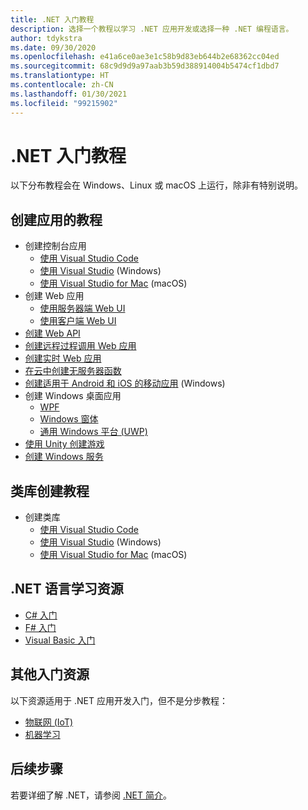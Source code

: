 ```yaml
---
title: .NET 入门教程
description: 选择一个教程以学习 .NET 应用开发或选择一种 .NET 编程语言。
author: tdykstra
ms.date: 09/30/2020
ms.openlocfilehash: e41a6ce0ae3e1c58b9d83eb644b2e68362cc04ed
ms.sourcegitcommit: 68c9d9d9a97aab3b59d388914004b5474cf1dbd7
ms.translationtype: HT
ms.contentlocale: zh-CN
ms.lasthandoff: 01/30/2021
ms.locfileid: "99215902"
---
```

# <a name="tutorials-for-getting-started-with-net"></a>.NET 入门教程

以下分布教程会在 Windows、Linux 或 macOS 上运行，除非有特别说明。

## <a name="tutorials-for-creating-apps"></a>创建应用的教程

* 创建控制台应用
  * [使用 Visual Studio Code](../core/tutorials/with-visual-studio-code.md)
  * [使用 Visual Studio](../core/tutorials/with-visual-studio.md) (Windows)
  * [使用 Visual Studio for Mac](../core/tutorials/with-visual-studio-mac.md) (macOS)
* 创建 Web 应用
  * [使用服务器端 Web UI](/aspnet/core/tutorials/razor-pages/razor-pages-start)
  * [使用客户端 Web UI](https://dotnet.microsoft.com/learn/aspnet/blazor-tutorial/intro)
* [创建 Web API](/aspnet/core/tutorials/first-web-api)
* [创建远程过程调用 Web 应用](/aspnet/core/tutorials/grpc/grpc-start)
* [创建实时 Web 应用](/aspnet/core/tutorials/signalr)
* [在云中创建无服务器函数](/azure/azure-functions/functions-create-first-function-vs-code?pivots=programming-language-csharp)
* [创建适用于 Android 和 iOS 的移动应用](https://dotnet.microsoft.com/learn/xamarin/hello-world-tutorial/intro) (Windows)
* 创建 Windows 桌面应用
  * [WPF](/visualstudio/get-started/csharp/tutorial-wpf)
  * [Windows 窗体](/visualstudio/ide/create-csharp-winform-visual-studio)
  * [通用 Windows 平台 (UWP)](/visualstudio/get-started/csharp/tutorial-uwp)
* [使用 Unity 创建游戏](https://dotnet.microsoft.com/learn/games/unity-tutorial/intro)
* [创建 Windows 服务](/aspnet/core/host-and-deploy/windows-service)

## <a name="tutorials-for-creating-class-libraries"></a>类库创建教程

* 创建类库
  * [使用 Visual Studio Code](../core/tutorials/library-with-visual-studio-code.md)
  * [使用 Visual Studio](../core/tutorials/library-with-visual-studio.md) (Windows)
  * [使用 Visual Studio for Mac](../core/tutorials/library-with-visual-studio-mac.md) (macOS)

## <a name="resources-for-learning-net-languages"></a>.NET 语言学习资源

* [C# 入门](../csharp/tour-of-csharp/index.md)
* [F# 入门](../fsharp/get-started/index.md)
* [Visual Basic 入门](../visual-basic/getting-started/index.md)

## <a name="other-get-started-resources"></a>其他入门资源

以下资源适用于 .NET 应用开发入门，但不是分步教程：

* [物联网 (IoT)](https://dotnet.microsoft.com/apps/iot)
* [机器学习](../machine-learning/index.yml)

## <a name="next-steps"></a>后续步骤

若要详细了解 .NET，请参阅 [.NET 简介](../core/introduction.md)。
